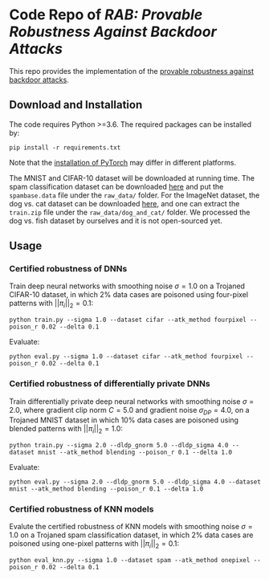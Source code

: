 # Code Repo of *RAB: Provable Robustness Against Backdoor Attacks*

This repo provides the implementation of the [provable robustness against backdoor attacks](https://todo).



## Download and Installation

The code requires Python >=3.6. The required packages can be installed by:

```
pip install -r requirements.txt
```

Note that the [installation of PyTorch](https://pytorch.org/) may differ in different platforms.

The MNIST and CIFAR-10 dataset will be downloaded at running time. The spam classification dataset can be downloaded [here](https://archive.ics.uci.edu/ml/datasets/spambase) and put the `spambase.data` file under the `raw_data/` folder. For the ImageNet dataset, the dog vs. cat dataset can be downloaded [here](https://www.kaggle.com/c/dogs-vs-cats/data), and one can extract the `train.zip` file under the `raw_data/dog_and_cat/` folder. We processed the dog vs. fish dataset by ourselves and it is not open-sourced yet.

## Usage 

### Certified robustness of DNNs

Train deep neural networks with smoothing noise $\sigma = 1.0$ on a Trojaned CIFAR-10 dataset, in which 2% data cases are poisoned using four-pixel patterns with $||\pi_i||_2 = 0.1$:

```
python train.py --sigma 1.0 --dataset cifar --atk_method fourpixel --poison_r 0.02 --delta 0.1
```

Evaluate:

```
python eval.py --sigma 1.0 --dataset cifar --atk_method fourpixel --poison_r 0.02 --delta 0.1
```



### Certified robustness of differentially private DNNs

Train differentially private deep neural networks with smoothing noise $\sigma = 2.0$, where gradient clip norm $C=5.0$ and gradient noise $\sigma_{DP}=4.0$, on a Trojaned MNIST dataset in which 10% data cases are poisoned using blended patterns with $||\pi_i||_2 = 1.0$:

```
python train.py --sigma 2.0 --dldp_gnorm 5.0 --dldp_sigma 4.0 --dataset mnist --atk_method blending --poison_r 0.1 --delta 1.0
```

Evaluate:

```
python eval.py --sigma 2.0 --dldp_gnorm 5.0 --dldp_sigma 4.0 --dataset mnist --atk_method blending --poison_r 0.1 --delta 1.0
```



###  Certified robustness of KNN models

Evalute the certified robustness of KNN models with smoothing noise $\sigma = 1.0$ on a Trojaned spam classification dataset, in which 2% data cases are poisoned using one-pixel patterns with $||\pi_i||_2 = 0.1$:

```
python eval_knn.py --sigma 1.0 --dataset spam --atk_method onepixel --poison_r 0.02 --delta 0.1
```

